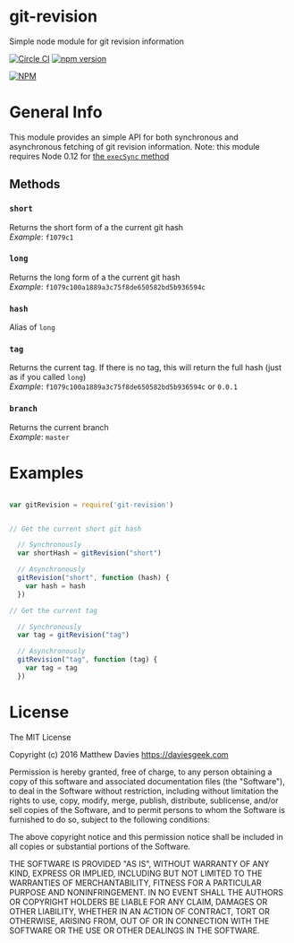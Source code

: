 # git-revision
Simple node module for git revision information

[![Circle CI](https://circleci.com/gh/daviesgeek/git-revision.svg?style=shield)](https://circleci.com/gh/daviesgeek/git-revision)
[![npm version](https://badge.fury.io/js/git-revision.svg)](https://badge.fury.io/js/git-revision)

[![NPM](https://nodei.co/npm/git-revision.png)](https://nodei.co/npm/git-revision/)

# General Info

This module provides an simple API for both synchronous and asynchronous fetching of git revision information. Note: this module requires Node 0.12 for [the `execSync` method](https://nodejs.org/api/child_process.html#child_process_child_process_execsync_command_options)

## Methods

### `short`
  Returns the short form of a the current git hash  
  _Example_: `f1079c1`
### `long`
  Returns the long form of a the current git hash  
  _Example_: `f1079c100a1889a3c75f8de650582bd5b936594c`
### `hash`
  Alias of `long`
### `tag`
  Returns the current tag. If there is no tag, this will return the full hash (just as if you called `long`)  
  _Example_: `f1079c100a1889a3c75f8de650582bd5b936594c` or `0.0.1`

### `branch`
  Returns the current branch  
  _Example_: `master`

# Examples

```js

var gitRevision = require('git-revision')


// Get the current short git hash

  // Synchronously
  var shortHash = gitRevision("short")

  // Asynchronously
  gitRevision("short", function (hash) {
    var hash = hash
  })

// Get the current tag

  // Synchronously
  var tag = gitRevision("tag")

  // Asynchronously
  gitRevision("tag", function (tag) {
    var tag = tag
  })

```

# License

The MIT License

Copyright (c) 2016 Matthew Davies https://daviesgeek.com

Permission is hereby granted, free of charge, to any person obtaining a copy of this software and associated documentation files (the "Software"), to deal in the Software without restriction, including without limitation the rights to use, copy, modify, merge, publish, distribute, sublicense, and/or sell copies of the Software, and to permit persons to whom the Software is furnished to do so, subject to the following conditions:

The above copyright notice and this permission notice shall be included in all copies or substantial portions of the Software.

THE SOFTWARE IS PROVIDED "AS IS", WITHOUT WARRANTY OF ANY KIND, EXPRESS OR IMPLIED, INCLUDING BUT NOT LIMITED TO THE WARRANTIES OF MERCHANTABILITY, FITNESS FOR A PARTICULAR PURPOSE AND NONINFRINGEMENT. IN NO EVENT SHALL THE AUTHORS OR COPYRIGHT HOLDERS BE LIABLE FOR ANY CLAIM, DAMAGES OR OTHER LIABILITY, WHETHER IN AN ACTION OF CONTRACT, TORT OR OTHERWISE, ARISING FROM, OUT OF OR IN CONNECTION WITH THE SOFTWARE OR THE USE OR OTHER DEALINGS IN THE SOFTWARE.
